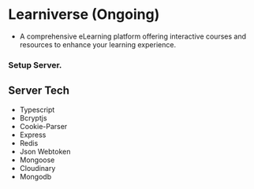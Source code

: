 # Learniverse (Ongoing)
- A comprehensive eLearning platform offering interactive courses and resources to enhance your learning experience.

### Setup Server.

## Server Tech
- Typescript
- Bcryptjs
- Cookie-Parser
- Express
- Redis
- Json Webtoken
- Mongoose
- Cloudinary
- Mongodb
